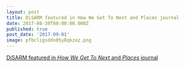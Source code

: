 ```yaml
---
layout: post
title: DiSARM featured in How We Get To Next and Places journal
date: 2017-08-30T00:00:00.000Z
published: true
post_date: '2017-09-01'
image: pfbcligsddn05y8qkzoz.png
---
```


[DiSARM featured in _How We Get To Next_ and _Places_ journal](https://howwegettonext.com/the-machine-and-the-mosquito-29205f61e811)
